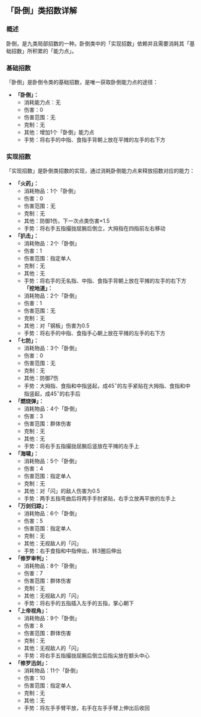 ## 「卧倒」类招数详解
### 概述
卧倒，是九类局部招数的一种。卧倒类中的「实现招数」依赖并且需要消耗其「基础招数」所积累的「能力点」。

### 基础招数
「卧倒」是卧倒令类的基础招数，是唯一获取卧倒能力点的途径：
- **「卧倒」：**
    - 消耗能力点：无
    - 伤害：$0$
    - 伤害范围：无
    - 克制：无
    - 其他：增加$1$个「卧倒」能力点
    - 手势：将右手的中指、食指手背朝上放在平摊的左手的右下方

### 实现招数
「实现招数」是卧倒类招数的实现，通过消耗卧倒能力点来释放招数对应的能力：
- **「火药」：**
    - 消耗物品：$1$个「卧倒」
    - 伤害：$0$
    - 伤害范围：无
    - 克制：无
    - 其他：防御$1$伤，下一次点类伤害$\times 1.5$
    - 手势：将右手五指撮拢屈腕后倒立，大拇指在四指前左右移动
- **「扒击」：**
    - 消耗物品：$2$个「卧倒」
    - 伤害：$1$
    - 伤害范围：指定单人
    - 克制：无
    - 其他：无
    - 手势：将右手的无名指、中指、食指手背朝上放在平摊的左手的右下方
**「挖地道」：**
    - 消耗物品：$2$个「卧倒」
    - 伤害：$1$
    - 伤害范围：无
    - 克制：无
    - 其他：对「钢板」伤害为$0.5$
    - 手势：将右手的中指、食指手心朝上放在平摊的左手的右下方
- **「七防」：**
    - 消耗物品：$3$个「卧倒」
    - 伤害：$0$
    - 伤害范围：无
    - 克制：无
    - 其他：防御$7$伤
    - 手势：大拇指、食指和中指竖起，成$45^{\circ}$的左手紧贴在大拇指、食指和中指竖起，成$45^{\circ}$的右手后
- **「燃烧弹」：**
    - 消耗物品：$4$个「卧倒」
    - 伤害：$3$
    - 伤害范围：群体伤害
    - 克制：无
    - 其他：无
    - 手势：将右手五指撮拢屈腕后竖放在平摊的左手上
- **「海啸」：**
    - 消耗物品：$5$个「卧倒」
    - 伤害：$4$
    - 伤害范围：指定单人
    - 克制：无
    - 其他：对「闪」的敌人伤害为$0.5$
    - 手势：两手五指弯曲后将两手手肘紧贴，右手立放再平放的左手上
- **「万剑归踪」：**
    - 消耗物品：$6$个「卧倒」
    - 伤害：$5$
    - 伤害范围：指定单人
    - 克制：无
    - 其他：无视敌人的「闪」
    - 手势：右手食指和中指伸出，转3圈后伸出
- **「修罗审判」：**
    - 消耗物品：$8$个「卧倒」
    - 伤害：$7$
    - 伤害范围：群体伤害
    - 克制：无
    - 其他：无视敌人的「闪」
    - 手势：将右手的五指插入左手的五指，掌心朝下
- **「上帝视角」：**
    - 消耗物品：$9$个「卧倒」
    - 伤害：$8$
    - 伤害范围：群体伤害
    - 克制：无
    - 其他：无视敌人的「闪」
    - 手势：将右手五指撮拢屈腕后倒立后指尖放在额头中心
- **「修罗迅剑」：**
    - 消耗物品：$11$个「卧倒」
    - 伤害：$10$
    - 伤害范围：指定单人
    - 克制：无
    - 其他：无
    - 手势：将左手手臂平放，右手在左手手臂上伸出后收回